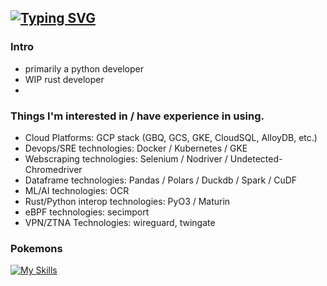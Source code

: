 ## [![Typing SVG](https://readme-typing-svg.demolab.com?font=Fira+Code&weight=300&pause=1000&color=50E8F7&width=435&lines=Software+Engineer;Data+Engineer;Site+Reliability+%2F+Cloud+Engineer;Wanna-be+Security+Engineer)](https://git.io/typing-svg)
### Intro
- primarily a python developer
- WIP rust developer
- 
### Things I'm interested in / have experience in using.
- Cloud Platforms: GCP stack (GBQ, GCS, GKE, CloudSQL, AlloyDB, etc.)
- Devops/SRE technologies: Docker / Kubernetes / GKE
- Webscraping technologies: Selenium / Nodriver / Undetected-Chromedriver
- Dataframe technologies: Pandas / Polars / Duckdb / Spark / CuDF
- ML/AI technologies: OCR
- Rust/Python interop technologies: PyO3 / Maturin
- eBPF technologies: secimport
- VPN/ZTNA Technologies: wireguard, twingate

### Pokemons
[![My Skills](https://skillicons.dev/icons?i=python,rust,c,go,java,clojure,js,react,postgres,docker,kubernetes,terraform,prometheus,grafana,linux,gcp,ansible,vscode,vim&perline=10)](https://skillicons.dev)
<!--
**fafnirZ/fafnirZ** is a ✨ _special_ ✨ repository because its `README.md` (this file) appears on your GitHub profile.

Here are some ideas to get you started:

- 🔭 I’m currently working on ...
- 🌱 I’m currently learning ...
- 👯 I’m looking to collaborate on ...
- 🤔 I’m looking for help with ...
- 💬 Ask me about ...
- 📫 How to reach me: ...
- 😄 Pronouns: ...
- ⚡ Fun fact: ...
-->
